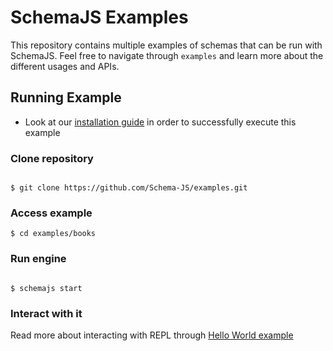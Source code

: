 # SchemaJS Examples

This repository contains multiple examples of schemas that can be run with SchemaJS. Feel free to navigate through `examples` and learn more about the different usages and APIs.

## Running Example

- Look at our [installation guide](https://schemajs.gitbook.io/schemajs#install-schemajs) in order to successfully execute this example

### Clone repository

```shell

$ git clone https://github.com/Schema-JS/examples.git

```

### Access example

```shell
$ cd examples/books
```

### Run engine

```shell

$ schemajs start

```

### Interact with it

Read more about interacting with REPL through [Hello World example](https://schemajs.gitbook.io/schemajs/getting-started/hello-world#insert-a-row)